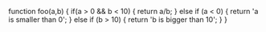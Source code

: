 function foo(a,b) {
  if(a > 0 && b < 10) {
    return a/b;
  } else if (a < 0) {
    return 'a is smaller than 0';
  } else if (b > 10) {
    return 'b is bigger than 10';
  }
}

